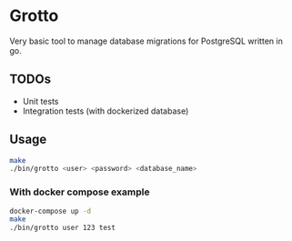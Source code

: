 # Grotto

Very basic tool to manage database migrations for PostgreSQL written in go.

## TODOs

- Unit tests
- Integration tests (with dockerized database)

## Usage

```bash
make
./bin/grotto <user> <password> <database_name>
```

### With docker compose example

```bash
docker-compose up -d
make
./bin/grotto user 123 test
```
